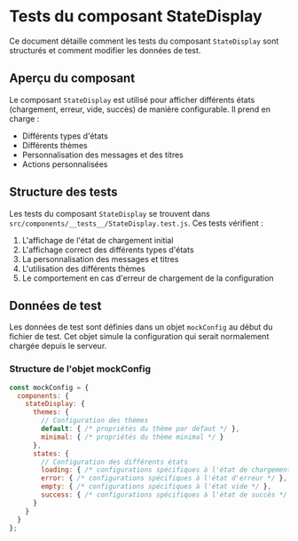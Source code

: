 # Tests du composant StateDisplay

Ce document détaille comment les tests du composant `StateDisplay` sont structurés et comment modifier les données de test.

## Aperçu du composant

Le composant `StateDisplay` est utilisé pour afficher différents états (chargement, erreur, vide, succès) de manière configurable. Il prend en charge :
- Différents types d'états
- Différents thèmes
- Personnalisation des messages et des titres
- Actions personnalisées

## Structure des tests

Les tests du composant `StateDisplay` se trouvent dans `src/components/__tests__/StateDisplay.test.js`. Ces tests vérifient :

1. L'affichage de l'état de chargement initial
2. L'affichage correct des différents types d'états
3. La personnalisation des messages et titres
4. L'utilisation des différents thèmes
5. Le comportement en cas d'erreur de chargement de la configuration

## Données de test

Les données de test sont définies dans un objet `mockConfig` au début du fichier de test. Cet objet simule la configuration qui serait normalement chargée depuis le serveur.

### Structure de l'objet mockConfig

```javascript
const mockConfig = {
  components: {
    stateDisplay: {
      themes: {
        // Configuration des thèmes
        default: { /* propriétés du thème par défaut */ },
        minimal: { /* propriétés du thème minimal */ }
      },
      states: {
        // Configuration des différents états
        loading: { /* configurations spécifiques à l'état de chargement */ },
        error: { /* configurations spécifiques à l'état d'erreur */ },
        empty: { /* configurations spécifiques à l'état vide */ },
        success: { /* configurations spécifiques à l'état de succès */ }
      }
    }
  }
};
```